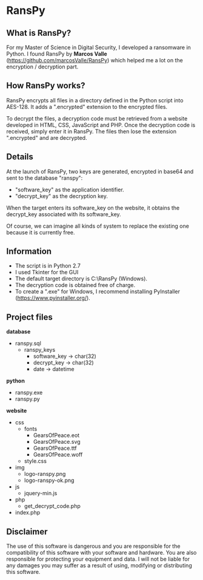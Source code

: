 **RansPy**
======

What is RansPy?
---------------

For my Master of Science in Digital Security, I developed a ransomware in Python. I found RansPy by **Marcos Valle** (https://github.com/marcosValle/RansPy) which helped me a lot on the encryption / decryption part.

How RansPy works?
-----------------

RansPy encrypts all files in a directory defined in the Python script into AES-128. It adds a ".encrypted" extension to the encrypted files.

To decrypt the files, a decryption code must be retrieved from a website developed in HTML, CSS, JavaScript and PHP. Once the decryption code is received, simply enter it in RansPy. The files then lose the extension ".encrypted" and are decrypted.

Details
-------

At the launch of RansPy, two keys are generated, encrypted in base64 and sent to the database "ranspy":
- "software_key" as the application identifier.
- "decrypt_key" as the decryption key.

When the target enters its software_key on the website, it obtains the decrypt_key associated with its software_key.

Of course, we can imagine all kinds of system to replace the existing one because it is currently free.

Information
-----------

 - The script is in Python 2.7
 - I used Tkinter for the GUI
 - The default target directory is C:\RansPy (Windows).
 - The decryption code is obtained free of charge.
 - To create a ".exe" for Windows, I recommend installing PyInstaller (https://www.pyinstaller.org/).

Project files
-------------

 **database**

 - ranspy.sql
	 - ranspy_keys
		 - software_key -> char(32)
		 - decrypt_key -> char(32)
		 - date -> datetime

**python**

 - ranspy.exe
 - ranspy.py

**website**

 - css
	 - fonts
		 - GearsOfPeace.eot
		 - GearsOfPeace.svg
		 - GearsOfPeace.ttf
		 - GearsOfPeace.woff
	 - style.css
 - img
	 - logo-ranspy.png
	 - logo-ranspy-ok.png
 - js
	 - jquery-min.js
 - php
	 - get_decrypt_code.php
 - index.php

Disclaimer
----------

The use of this software is dangerous and you are responsible for the compatibility of this software with your software and hardware. You are also responsible for protecting your equipment and data. I will not be liable for any damages you may suffer as a result of using, modifying or distributing this software.
